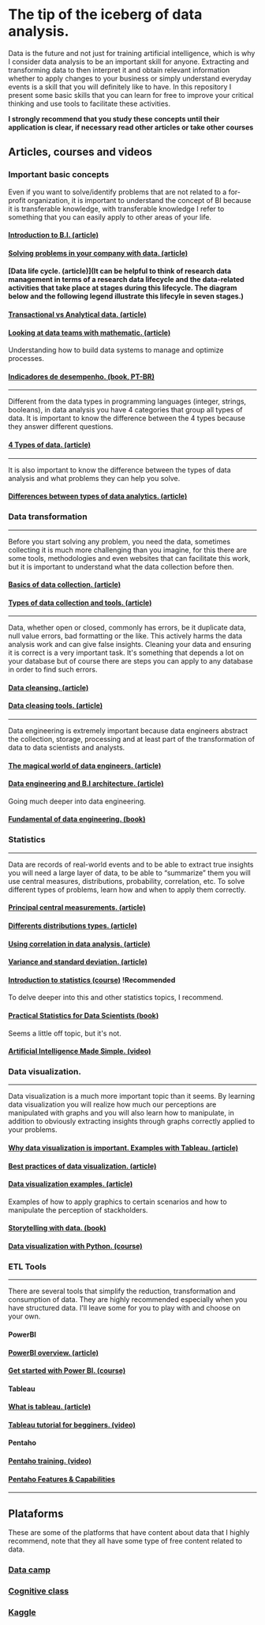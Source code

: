 # The tip of the iceberg of data analysis.

Data is the future and not just for training artificial intelligence, which is why I consider data analysis to be an important skill for anyone. Extracting and transforming data to then interpret it and obtain relevant information whether to apply changes to your business or simply understand everyday events is a skill that you will definitely like to have. In this repository I present some basic skills that you can learn for free to improve your critical thinking and use tools to facilitate these activities.

**I strongly recommend that you study these concepts until their application is clear, if necessary read other articles or take other courses**


## Articles, courses and videos

### Important basic concepts

Even if you want to solve/identify problems that are not related to a for-profit organization, it is important to understand the concept of BI because it is transferable knowledge, with transferable knowledge I refer to something that you can easily apply to other areas of your life.
#### [Introduction to B.I. (article)](https://www.cio.com/article/272364/business-intelligence-definition-and-solutions.html)

#### [Solving problems in your company with data. (article)](https://www.datacamp.com/blog/how-to-analyze-data-for-business)

#### [Data life cycle. (article)](It can be helpful to think of research data management in terms of a research data lifecycle and the data-related activities that take place at stages during this lifecycle. The diagram below and the following legend illustrate this lifecyle in seven stages.)

#### [Transactional vs Analytical data. (article)](https://click360.ai/2020/05/03/transactional-vs-analytical-data/)

#### [Looking at data teams with mathematic. (article)](https://dev.to/pedrohgoncalves/data-roles-in-data-teams-and-your-skill-set-using-math-1332)


Understanding how to build data systems to manage and optimize processes.
#### [Indicadores de desempenho. (book, PT-BR)](https://www.amazon.com.br/Indicadores-desempenho-Andresa-Francischini/dp/8550801720)

---

Different from the data types in programming languages ​​(integer, strings, booleans), in data analysis you have 4 categories that group all types of data. It is important to know the difference between the 4 types because they answer different questions.
#### [4 Types of data. (article)](https://www.upgrad.com/blog/types-of-data/)

---

It is also important to know the difference between the types of data analysis and what problems they can help you solve.
#### [Differences between types of data analytics. (article)](https://online.hbs.edu/blog/post/types-of-data-analysis)




### Data transformation
---

Before you start solving any problem, you need the data, sometimes collecting it is much more challenging than you imagine, for this there are some tools, methodologies and even websites that can facilitate this work, but it is important to understand what the data collection before then.

#### [Basics of data collection. (article)](https://ori.hhs.gov/education/products/n_illinois_u/datamanagement/dctopic.html)

#### [Types of data collection and tools. (article)](https://www.questionpro.com/blog/data-collection-tools/)

---

Data, whether open or closed, commonly has errors, be it duplicate data, null value errors, bad formatting or the like. This actively harms the data analysis work and can give false insights. Cleaning your data and ensuring it is correct is a very important task. It's something that depends a lot on your database but of course there are steps you can apply to any database in order to find such errors.

#### [Data cleansing. (article)](https://www.techtarget.com/searchdatamanagement/definition/data-scrubbing)

#### [Data cleasing tools. (article)](https://careerfoundry.com/en/blog/data-analytics/best-data-cleaning-tools/)

---

Data engineering is extremely important because data engineers abstract the collection, storage, processing and at least part of the transformation of data to data scientists and analysts.

#### [The magical world of data engineers. (article)](https://www.coursera.org/articles/what-does-a-data-engineer-do-and-how-do-i-become-one)

#### [Data engineering and B.I architecture. (article)](https://dev.to/pedrohgoncalves/what-is-data-engineering-and-a-bi-architecture-kg4)


Going much deeper into data engineering.
#### [Fundamental of data engineering. (book)](https://www.amazon.com/Fundamentals-Data-Engineering-Robust-Systems/dp/1098108302)




### Statistics
---

Data are records of real-world events and to be able to extract true insights you will need a large layer of data, to be able to “summarize” them you will use central measures, distributions, probability, correlation, etc. To solve different types of problems, learn how and when to apply them correctly.
#### [Principal central measurements. (article)](https://byjus.com/maths/central-tendency/#:~:text=The%20three%20commonly%20used%20measures,called%20the%20measure%20of%20dispersion)

#### [Differents distributions types. (article)](https://makemeanalyst.com/normal-distribution-binomial-distribution-poisson-distribution/)

#### [Using correlation in data analysis. (article)](https://www.jmp.com/en_au/statistics-knowledge-portal/what-is-correlation.html)

#### [Variance and standard deviation. (article)](https://byjus.com/maths/variance/)


#### [Introduction to statistics (course)](https://campus.datacamp.com/courses/introduction-to-statistics) !Recommended


To delve deeper into this and other statistics topics, I recommend.
#### [Practical Statistics for Data Scientists (book)](https://www.amazon.com/Practical-Statistics-Data-Scientists-Essential/dp/149207294X)


Seems a little off topic, but it's not.
#### [Artificial Intelligence Made Simple. (video)](https://www.youtube.com/watch?v=KLYI2eLGtlY)




### Data visualization.
---

Data visualization is a much more important topic than it seems. By learning data visualization you will realize how much our perceptions are manipulated with graphs and you will also learn how to manipulate, in addition to obviously extracting insights through graphs correctly applied to your problems.

#### [Why data visualization is important. Examples with Tableau. (article)](https://www.tableau.com/learn/articles/data-visualization)

#### [Best practices of data visualization. (article)](https://www.thoughtspot.com/data-trends/data-visualization/best-practices-and-tips-for-effective-data-visualization)

#### [Data visualization examples. (article)](https://www.sisense.com/blog/10-useful-ways-visualize-data-examples/)


Examples of how to apply graphics to certain scenarios and how to manipulate the perception of stackholders.
#### [Storytelling with data. (book)](https://www.amazon.com/Storytelling-Data-Visualization-Business-Professionals/dp/1119002257)


#### [Data visualization with Python. (course)](https://cognitiveclass.ai/courses/data-visualization-python)




### ETL Tools
---

There are several tools that simplify the reduction, transformation and consumption of data. They are highly recommended especially when you have structured data. I'll leave some for you to play with and choose on your own.

#### PowerBI

#### [PowerBI overview. (article)](https://learn.microsoft.com/en-us/power-bi/fundamentals/power-bi-overview)
#### [Get started with Power BI. (course)](https://learn.microsoft.com/en-us/training/paths/get-started-power-bi/)


#### Tableau

#### [What is tableau. (article)](https://www.tableau.com/why-tableau/what-is-tableau)
#### [Tableau tutorial for begginers. (video)](https://www.youtube.com/watch?v=fO7g0pnWaRA)


#### Pentaho

#### [Pentaho training. (video)](https://www.youtube.com/watch?v=ayFt9L0n_rM)

#### [Pentaho Features & Capabilities](https://help.hitachivantara.com/Documentation/Pentaho/Data_Integration_and_Analytics/9.1/Products/Pentaho_Data_Integration)

---




## Plataforms

These are some of the platforms that have content about data that I highly recommend, note that they all have some type of free content related to data.

### [Data camp](datacamp.com)

### [Cognitive class](https://cognitiveclass.ai)

### [Kaggle](https://www.kaggle.com/learn)

